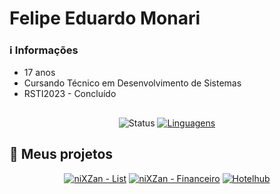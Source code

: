 
# Felipe Eduardo Monari

### ℹ️ Informações
- 17 anos
- Cursando Técnico em Desenvolvimento de Sistemas
- RSTI2023 - Concluído

##
<div align="center">
  
   ![Status](https://github-readme-stats.vercel.app/api?username=Monari14&include_all_commits=true&theme=dark&show_icons=true&rank_icon=github&prs_merged_percentage)
   [![Linguagens](https://github-readme-stats.vercel.app/api/top-langs/?username=Monari14&layout=compact&theme=dark)](https://github.com/Monari14/github-readme-stats)
</div>

## 📂 Meus projetos
<div align="center">

   [![niXZan - List](https://github-readme-stats.vercel.app/api/pin/?username=Monari14&repo=niXZan-List&theme=dark)](https://github.com/Monari14/niXZan-List)
   [![niXZan - Financeiro](https://github-readme-stats.vercel.app/api/pin/?username=Monari14&repo=niXZan-Financeiro&theme=dark)](https://github.com/Monari14/niXZan-Financeiro)
   [![Hotelhub](https://github-readme-stats.vercel.app/api/pin/?username=Com-KT-NEY-s&repo=HotelHub&theme=dark)](https://github.com/Com-KT-NEY-s/HotelHub)
</div>
